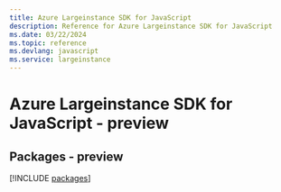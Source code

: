 ```yaml
---
title: Azure Largeinstance SDK for JavaScript
description: Reference for Azure Largeinstance SDK for JavaScript
ms.date: 03/22/2024
ms.topic: reference
ms.devlang: javascript
ms.service: largeinstance
---
```

# Azure Largeinstance SDK for JavaScript - preview
## Packages - preview
[!INCLUDE [packages](largeinstance-index.md)]